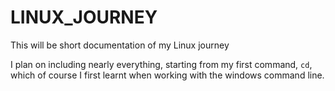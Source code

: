 # LINUX_JOURNEY
This will be short documentation of my Linux journey

I plan on including nearly everything, starting from my first command, `cd`, which of course I first learnt when working with the windows command line.
